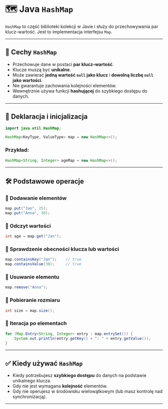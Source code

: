 
# 🗺️ Java `HashMap`

`HashMap` to część biblioteki kolekcji w Javie i służy do przechowywania par klucz-wartość. Jest to implementacja interfejsu `Map`.

---

## 🔑 Cechy `HashMap`

- Przechowuje dane w postaci **par klucz–wartość**.
- Klucze muszą być **unikalne**.
- Może zawierać **jedną wartość `null` jako klucz** i **dowolną liczbę `null` jako wartości**.
- Nie gwarantuje zachowania kolejności elementów.
- Wewnętrznie używa funkcji **hashującej** do szybkiego dostępu do danych.

---

## 🧱 Deklaracja i inicjalizacja

```java
import java.util.HashMap;

HashMap<KeyType, ValueType> map = new HashMap<>();
```

### Przykład:
```java
HashMap<String, Integer> ageMap = new HashMap<>();
```

---

## 🛠️ Podstawowe operacje

### 🔹 Dodawanie elementów

```java
map.put("Jan", 25);
map.put("Anna", 30);
```

### 🔹 Odczyt wartości

```java
int age = map.get("Jan");
```

### 🔹 Sprawdzenie obecności klucza lub wartości

```java
map.containsKey("Jan");    // true
map.containsValue(30);     // true
```

### 🔹 Usuwanie elementu

```java
map.remove("Anna");
```

### 🔹 Pobieranie rozmiaru

```java
int size = map.size();
```

### 🔹 Iteracja po elementach

```java
for (Map.Entry<String, Integer> entry : map.entrySet()) {
    System.out.println(entry.getKey() + ": " + entry.getValue());
}
```

---

## ✅ Kiedy używać `HashMap`

- Kiedy potrzebujesz **szybkiego dostępu** do danych na podstawie unikalnego klucza.
- Gdy nie jest wymagana **kolejność** elementów.
- Gdy nie operujesz w środowisku wielowątkowym (lub masz kontrolę nad synchronizacją).

---

